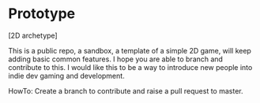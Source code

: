 # Prototype
[2D archetype]

This is a public repo, a sandbox, a template of a simple 2D game, will keep adding basic common features. 
I hope you are able to branch and contribute to this. 
I would like this to be a way to introduce new people into indie dev gaming and development.

HowTo:
Create a branch to contribute and raise a pull request to master.
